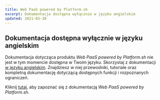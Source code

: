 ```yaml
---
title: Web PaaS powered by Platform.sh
excerpt: Dokumentacja dostępna wyłącznie w języku angielskim
updated: 2021-03-30
---
```


## Dokumentacja dostępna wyłącznie w języku angielskim

Dokumentacja dotycząca produktu *Web PaaS powered by Platform.sh* nie jest w tym momencie dostępna w Twoim języku.
Skorzystaj z dokumentacji [w języku angielskim](https://help.ovhcloud.com/csm/en-gb-documentation-web-cloud-web-paas-powered-by-platformsh?id=kb_browse_cat&kb_id=e17b4f25551974502d4c6e78b7421955&kb_category=dc441955f49801102d4ca4d466a7fdb2).
Znajdziesz w niej przewodniki, tutoriale oraz kompletną dokumentację dotyczącą dostępnych funkcji i rozpoznanych ograniczeń.

Kliknij [tutaj](https://help.ovhcloud.com/csm/en-gb-documentation-web-cloud-web-paas-powered-by-platformsh?id=kb_browse_cat&kb_id=e17b4f25551974502d4c6e78b7421955&kb_category=dc441955f49801102d4ca4d466a7fdb2), aby zapoznać się z dokumentacją  *Web PaaS powered by Platform.sh*.
